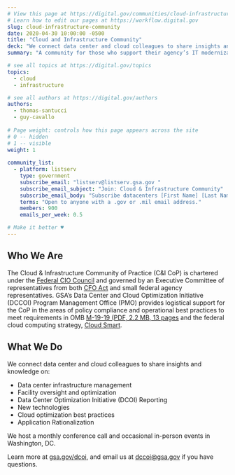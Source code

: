 ```yaml
---
# View this page at https://digital.gov/communities/cloud-infrastructure-community
# Learn how to edit our pages at https://workflow.digital.gov
slug: cloud-infrastructure-community
date: 2020-04-30 10:00:00 -0500
title: "Cloud and Infrastructure Community"
deck: "We connect data center and cloud colleagues to share insights and knowledge."
summary: "A community for those who support their agency’s IT modernization efforts, and want to learn about application rationalization, data center optimization, and federal cloud computing."

# see all topics at https://digital.gov/topics
topics: 
  - cloud
  - infrastructure

# see all authors at https://digital.gov/authors
authors:
  - thomas-santucci
  - guy-cavallo
  
# Page weight: controls how this page appears across the site
# 0 -- hidden
# 1 -- visible
weight: 1
  
community_list:
  - platform: listserv
    type: government
    subscribe_email: "listserv@listserv.gsa.gov "
    subscribe_email_subject: "Join: Cloud & Infrastructure Community"
    subscribe_email_body: "Subscribe datacenters [First Name] [Last Name], [Position Title] "
    terms: "Open to anyone with a .gov or .mil email address."
    members: 900
    emails_per_week: 0.5

# Make it better ♥
---
```

## Who We Are

The Cloud & Infrastructure Community of Practice (C&I CoP) is chartered under the [Federal CIO Council](https://www.cio.gov/) and governed by an Executive Committee of representatives from both [CFO Act](https://cfo.gov/about/) and small federal agency representatives. GSA’s Data Center and Cloud Optimization Initiative (DCCOI) Program Management Office (PMO) provides logistical support for the CoP in the areas of policy compliance and operational best practices to meet requirements in OMB [M-19-19 (PDF, 2.2 MB, 13 pages](https://www.whitehouse.gov/wp-content/uploads/2019/06/M-19-19-Data-Centers.pdf) and the federal cloud computing strategy, [Cloud Smart](https://cloud.cio.gov/strategy/).

## What We Do

We connect data center and cloud colleagues to share insights and knowledge on:

- Data center infrastructure management
- Facility oversight and optimization
- Data Center Optimization Initiative (DCOI) Reporting
- New technologies
- Cloud optimization best practices
- Application Rationalization

We host a monthly conference call and occasional in-person events in Washington, DC.

Learn more at [gsa.gov/dcoi](https://www.gsa.gov/technology/government-it-initiatives/data-center-optimization-initiative-dcoi), and email us at [dccoi@gsa.gov](mailto:dccoi@gsa.gov) if you have questions.
